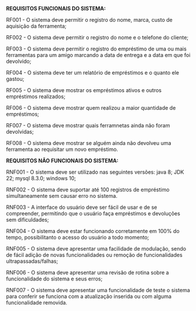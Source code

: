 **REQUISITOS FUNCIONAIS DO SISTEMA:**

 RF001 - O sistema deve permitir o registro do nome, marca, custo de aquisição da ferramenta;

 RF002 - O sistema deve permitir o registro do nome e o telefone do cliente;

 RF003 - O sistema deve permitir o registro do empréstimo de uma ou mais ferramentas para um amigo marcando a data de entrega e a data em que foi devolvido;

 RF004 - O sistema deve ter um relatório de empréstimos e o quanto ele gastou;

 RF005 - O sistema deve mostrar os empréstimos ativos e outros empréstimos realizados;

 RF006 - O sistema deve mostrar quem realizou a maior quantidade de empréstimos;

 RF007 - O sistema deve mostrar quais ferramnetas ainda não foram devolvidas;

 RF008 - O sistema deve mostrar se alguém ainda não devolveu uma ferramenta ao requisitar um novo empréstimo.

**REQUISITOS NÃO FUNCIONAIS DO SISTEMA:**

RNF001 - O sistema deve ser utilizado nas seguintes versões: java 8; JDK 22; mysql 8.3.0; windows 10;

RNF002 - O sistema deve suportar até 100 registros de empréstimo simultaneamente sem causar erro no sistema.

RNF003 - A interface do usuário deve ser fácil de usar e de se compreender, permitindo que o usuário faça empréstimos e devoluções sem dificuldades;
            
RNF004 - O sistema deve estar funcionando corretamente em 100% do tempo, possibilitanto o acesso do usuário a todo momento;

RNF005 - O sistema deve apresentar uma facilidade de modulação, sendo de fácil adição de novas funcionalidades ou remoção de funcionalidades ultrapassadas/falhas;

RNF006 - O sistema deve apresentar uma revisão de rotina sobre a funcionalidade do sistema e seus erros;

RNF007 - O sistema deve apresentar uma funcionalidade de teste o sistema para conferir se funciona com a atualização inserida ou com alguma funcionalidade removida.
